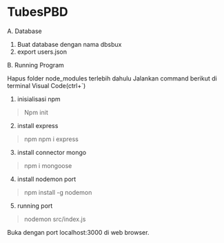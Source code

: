 # TubesPBD

A. Database

1. Buat database dengan nama dbsbux
2. export users.json  

B. Running Program

Hapus folder node_modules terlebih dahulu
Jalankan command berikut di terminal Visual Code(ctrl+`)
1. inisialisasi npm
> Npm init

2. install express 
> npm npm i express

3. install connector mongo
> npm i mongoose

4. install nodemon port
> npm install -g nodemon

5. running port
> nodemon src/index.js

Buka dengan port localhost:3000 di web browser.

